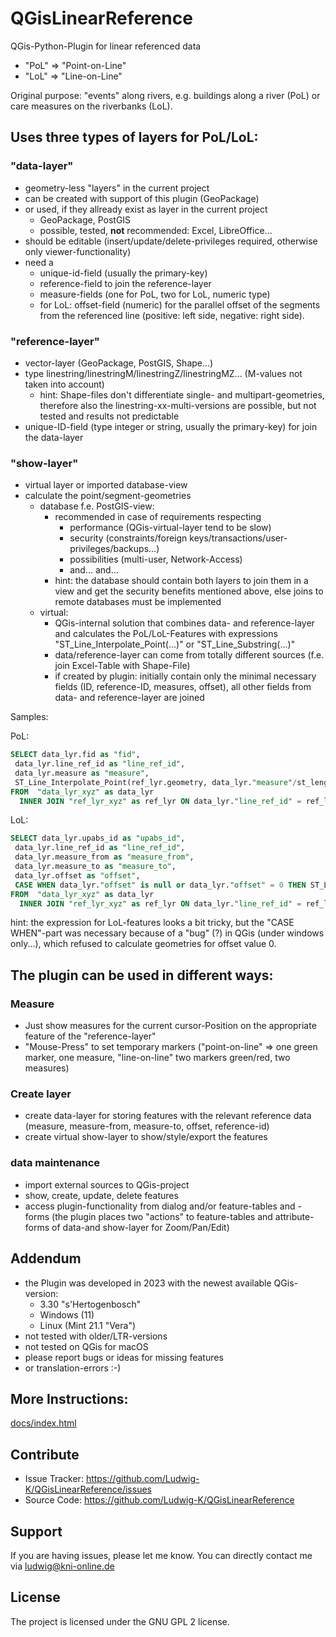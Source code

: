 # QGisLinearReference #

QGis-Python-Plugin for linear referenced data
- "PoL" => "Point-on-Line" 
- "LoL" => "Line-on-Line"

Original purpose:
"events" along rivers, e.g. buildings along a river (PoL) or care measures on the riverbanks (LoL).

## Uses three types of layers for PoL/LoL: ##

### "data-layer" ###
- geometry-less "layers" in the current project
- can be created with support of this plugin (GeoPackage)
- or used, if they allready exist as layer in the current project
  - GeoPackage, PostGIS 
  - possible, tested, **not** recommended: Excel, LibreOffice...
- should be editable (insert/update/delete-privileges required, otherwise only viewer-functionality)
- need a 
  - unique-id-field (usually the primary-key)
  - reference-field to join the reference-layer
  - measure-fields (one for PoL, two for LoL, numeric type)
  - for LoL: offset-field (numeric) for the parallel offset of the segments from the referenced line (positive: left side, negative: right side).
  
### "reference-layer" ###
- vector-layer (GeoPackage, PostGIS, Shape...)
- type linestring/linestringM/linestringZ/linestringMZ... (M-values not taken into account)
  - hint: Shape-files don't differentiate single- and multipart-geometries, therefore also the linestring-xx-multi-versions are possible, but not tested and results not predictable 
- unique-ID-field (type integer or string, usually the primary-key) for join the data-layer

### "show-layer" ###
- virtual layer or imported database-view
- calculate the point/segment-geometries 
  - database f.e. PostGIS-view:
    - recommended in case of requirements respecting
      - performance (QGis-virtual-layer tend to be slow) 
      - security (constraints/foreign keys/transactions/user-privileges/backups...)
      - possibilities (multi-user, Network-Access)
      - and... and...
    - hint: the database should contain both layers to join them in a view and get the security benefits mentioned above, else joins to remote databases must be implemented
  - virtual:
    - QGis-internal solution that combines data- and reference-layer and calculates the PoL/LoL-Features with expressions "ST_Line_Interpolate_Point(...)" or "ST_Line_Substring(...)" 
    - data/reference-layer can come from totally different sources (f.e. join Excel-Table with Shape-File)
    - if created by plugin: initially contain only the minimal necessary fields (ID, reference-ID, measures, offset), all other fields from data- and reference-layer are joined

Samples:

PoL:
``` SQL
SELECT data_lyr.fid as "fid",
 data_lyr.line_ref_id as "line_ref_id",
 data_lyr.measure as "measure",
 ST_Line_Interpolate_Point(ref_lyr.geometry, data_lyr."measure"/st_length(ref_lyr.geometry)) as point_geom
FROM  "data_lyr_xyz" as data_lyr
  INNER JOIN "ref_lyr_xyz" as ref_lyr ON data_lyr."line_ref_id" = ref_lyr."gew_id"
```

LoL:
``` SQL
SELECT data_lyr.upabs_id as "upabs_id",
 data_lyr.line_ref_id as "line_ref_id",
 data_lyr.measure_from as "measure_from",
 data_lyr.measure_to as "measure_to",
 data_lyr.offset as "offset",
 CASE WHEN data_lyr."offset" is null or data_lyr."offset" = 0 THEN ST_Line_Substring(ref_lyr.geometry, min(data_lyr."measure_from",data_lyr."measure_to")/st_length(ref_lyr.geometry),max(data_lyr."measure_from",data_lyr."measure_to")/st_length(ref_lyr.geometry)) ELSE ST_OffsetCurve(ST_Line_Substring(ref_lyr.geometry, min(data_lyr."measure_from",data_lyr."measure_to")/st_length(ref_lyr.geometry),max(data_lyr."measure_from",data_lyr."measure_to")/st_length(ref_lyr.geometry)),data_lyr."offset") END as line_geom /*:linestring:25832*/
FROM  "data_lyr_xyz" as data_lyr
  INNER JOIN "ref_lyr_xyz" as ref_lyr ON data_lyr."line_ref_id" = ref_lyr."gew_id"
```
hint: the expression for LoL-features looks a bit tricky, but the "CASE WHEN"-part was necessary because of a "bug" (?) in QGis (under windows only...), 
which refused to calculate geometries for offset value 0.
## The plugin can be used in different ways: ##
### Measure ###
- Just show measures for the current cursor-Position on the appropriate feature of the "reference-layer" 
- "Mouse-Press" to set temporary markers ("point-on-line" => one green marker, one measure, "line-on-line" two markers green/red, two measures)
### Create layer ###
- create data-layer for storing features with the relevant reference data (measure, measure-from, measure-to, offset, reference-id)
- create virtual show-layer to show/style/export the features
### data maintenance ###
- import external sources to QGis-project
- show, create, update, delete features
- access plugin-functionality from dialog and/or feature-tables and -forms (the plugin places two "actions" to feature-tables and attribute-forms of data-and show-layer for Zoom/Pan/Edit)

## Addendum ##
- the Plugin was developed in 2023 with the newest available QGis-version:
  - 3.30 "s'Hertogenbosch"
  - Windows (11)
  - Linux (Mint 21.1 "Vera")
- not tested with older/LTR-versions
- not tested on QGis for macOS
- please report bugs or ideas for missing features 
- or translation-errors :-)


## More Instructions: ##
[docs/index.html](./docs/index.html)


## Contribute ##
- Issue Tracker: https://github.com/Ludwig-K/QGisLinearReference/issues
- Source Code: https://github.com/Ludwig-K/QGisLinearReference

## Support ##
If you are having issues, please let me know.
You can directly contact me via ludwig@kni-online.de

## License ##
The project is licensed under the GNU GPL 2 license.
